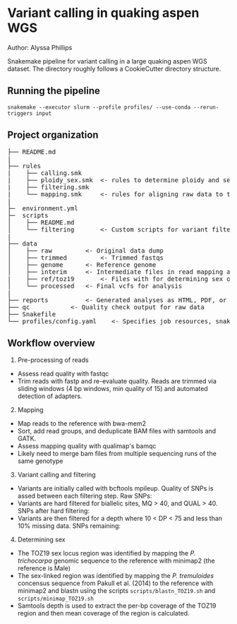 # Variant calling in quaking aspen WGS

Author: Alyssa Phillips

Snakemake pipeline for variant calling in a large quaking aspen WGS dataset.
The directory roughly follows a CookieCutter directory structure.

## Running the pipeline

`snakemake --executor slurm --profile profiles/ --use-conda --rerun-triggers input`

## Project organization
<pre>
├── README.md  
|  
├── rules  
|    ├── calling.smk  
|    ├── ploidy_sex.smk  <- rules to determine ploidy and sex
|    ├── filtering.smk  
|    └── mapping.smk	 <- rules for aligning raw data to the reference  	
|  
├─  environment.yml  
├─  scripts  
│    ├── README.md  
│    └── filtering       <- Custom scripts for variant filtering  
|  
├── data  
│    ├── raw 		 <- Original data dump  
│    ├── trimmed         <- Trimmed fastqs
│    ├── genome 	 <- Reference genome  
│    ├── interim  	 <- Intermediate files in read mapping and SNP calling
|    ├── ref/toz19		 <- Files with for determining sex of samples  
│    └── processed	 <- Final vcfs for analysis  
|  
├── reports 		 <- Generated analyses as HTML, PDF, or .txt.  
├── qc 			 <- Quality check output for raw data  
├── Snakefile  
└── profiles/config.yaml	<- Specifies job resources, snakemake setting  
</pre>

## Workflow overview

1. Pre-processing of reads
* Assess read quality with fastqc
* Trim reads with fastp and re-evaluate quality. Reads are trimmed via sliding windows (4 bp windows, min quality of 15) and automated detection of adapters.

2. Mapping
* Map reads to the reference with bwa-mem2
* Sort, add read groups, and deduplicate BAM files with samtools and GATK.
* Assess mapping quality with qualimap's bamqc
* Likely need to merge bam files from multiple sequencing runs of the same genotype

3. Variant calling and filtering
* Variants are initially called with bcftools mpileup. Quality of SNPs is assed between each filtering step.
	Raw SNPs: 
* Variants are hard filtered for biallelic sites, MQ > 40, and QUAL > 40.
	SNPs after hard filtering:
* Variants are then filtered for a depth where 10 < DP < 75 and less than 10% missing data. 
        SNPs remaining:

4. Determining sex
* The TOZ19 sex locus region was identified by mapping the *P. trichocarpa* genomic sequence to the reference with minimap2 (the reference is Male)
* The sex-linked region was identified by mapping the *P. tremuloides* concensus sequence from Pakull et al. (2014) to the reference with minimap2 and blastn using the scripts `scripts/blastn_TOZ19.sh` and  `scripts/minimap_TOZ19.sh`
* Samtools depth is used to extract the per-bp coverage of the TOZ19 region and then mean coverage of the region is calculated.
